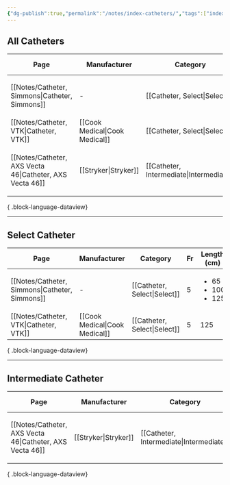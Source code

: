 ```yaml
---
{"dg-publish":true,"permalink":"/notes/index-catheters/","tags":["index","catheter"],"created":"2023-11-15T16:53:19.545-08:00","updated":"2023-11-17T11:08:45.827-08:00"}
---
```



## All Catheters

| Page                                                        | Manufacturer                   | Category                                 | Fr  | Length (cm)                                   | ID (in) | OD (in)                                                   | Balloon | Dead space | DMSO | Features             |
| ----------------------------------------------------------- | ------------------------------ | ---------------------------------------- | --- | --------------------------------------------- | ------- | --------------------------------------------------------- | ------- | ---------- | ---- | -------------------- |
| [[Notes/Catheter, Simmons\|Catheter, Simmons]]           | \-                             | [[Catheter, Select\|Select]]             | 5   | <ul><li>65</li><li>100</li><li>125</li></ul>  | \-      | \-                                                        | \-      | \-         | \-   | Reverse-curve        |
| [[Notes/Catheter, VTK\|Catheter, VTK]]                   | [[Cook Medical\|Cook Medical]] | [[Catheter, Select\|Select]]             | 5   | 125                                           | \-      | \-                                                        | \-      | \-         | \-   | Reverse-curve        |
| [[Notes/Catheter, AXS Vecta 46\|Catheter, AXS Vecta 46]] | [[Stryker\|Stryker]]           | [[Catheter, Intermediate\|Intermediate]] | N/A | <ul><li>125</li><li>146</li><li>160</li></ul> | 0.046   | <ul><li>0.058 (proximal)</li><li>0.056 (distal)</li></ul> | \-      | \-         | \-   | Thin-wall technology |

{ .block-language-dataview}

---

## Select Catheter

| Page                                              | Manufacturer                   | Category                     | Fr | Length (cm)                                  | ID (in) | OD (in) | Balloon | Dead space | DMSO | Features      |
| ------------------------------------------------- | ------------------------------ | ---------------------------- | -- | -------------------------------------------- | ------- | ------- | ------- | ---------- | ---- | ------------- |
| [[Notes/Catheter, Simmons\|Catheter, Simmons]] | \-                             | [[Catheter, Select\|Select]] | 5  | <ul><li>65</li><li>100</li><li>125</li></ul> | \-      | \-      | \-      | \-         | \-   | Reverse-curve |
| [[Notes/Catheter, VTK\|Catheter, VTK]]         | [[Cook Medical\|Cook Medical]] | [[Catheter, Select\|Select]] | 5  | 125                                          | \-      | \-      | \-      | \-         | \-   | Reverse-curve |

{ .block-language-dataview}


---

## Intermediate Catheter

| Page                                                        | Manufacturer         | Category                                 | Fr  | Length (cm)                                   | ID (in) | OD (in)                                                   | Balloon | Dead space | DMSO | Features             |
| ----------------------------------------------------------- | -------------------- | ---------------------------------------- | --- | --------------------------------------------- | ------- | --------------------------------------------------------- | ------- | ---------- | ---- | -------------------- |
| [[Notes/Catheter, AXS Vecta 46\|Catheter, AXS Vecta 46]] | [[Stryker\|Stryker]] | [[Catheter, Intermediate\|Intermediate]] | N/A | <ul><li>125</li><li>146</li><li>160</li></ul> | 0.046   | <ul><li>0.058 (proximal)</li><li>0.056 (distal)</li></ul> | \-      | \-         | \-   | Thin-wall technology |

{ .block-language-dataview}
